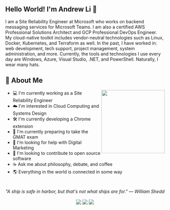 ## Hello World! I'm Andrew Li 👋

I am a Site Reliability Engineer at Microsoft who works on backend messaging services for Microsoft Teams. I am also a certified AWS Professional Solutions Architect and GCP Professional DevOps Engineer. My cloud-native toolkit includes vendor-neutral technologies such as Linux, Docker, Kubernetes, and Terraform as well. In the past, I have worked in: web development, tech support, project management, system administration, and more. Currently, the tools and technologies I use every day are Windows, Azure, Visual Studio, .NET, and PowerShell. Naturally, I wear many hats.

## 📘 About Me

<img src="sus.png" height="200" align="right">

- 💻 I'm currently working as a Site Reliability Engineer
- ☁️ I'm interested in Cloud Computing and Systems Design
- 🛠️ I'm currently developing a Chrome extension 
- 📖 I'm currently preparing to take the GMAT exam
- 📝 I'm looking for help with Digital Marketing
- 📂 I'm looking to contribute to open source software
- ☕ Ask me about philosophy, debate, and coffee
- 🌎 Everything in the world is connected in some way
#
<p align="center">
   <i>"A ship is safe in harbor, but that's not what ships are for." — William Shedd
</i>
   
<br>
<br>
<a target="_blank" href="https://www.linkedin.com/in/anduleh/"><img src="https://img.shields.io/badge/-LinkedIn-0077B5?style=for-the-badge&logo=Linkedin&logoColor=white"></img></a>
<a target="_blank" href="mailto:andrewmyli96@gmail.com"><img src="https://img.shields.io/badge/-Email-D14836?style=for-the-badge&logo=Gmail&logoColor=white"></img></a>
<a target="_blank" href="https://www.andrewli.info/"><img src="https://img.shields.io/badge/-resume-003366?style=for-the-badge&logo=iCloud&logoColor=white"></img></a>
<br>

</p>     
